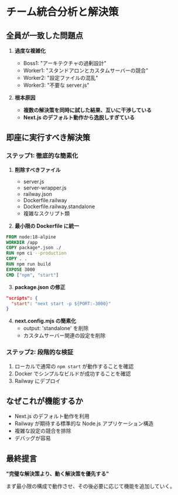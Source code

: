 # チーム統合分析と解決策

## 全員が一致した問題点

1. **過度な複雑化**
   - Boss1: "アーキテクチャの過剰設計"
   - Worker1: "スタンドアロンとカスタムサーバーの競合"
   - Worker2: "設定ファイルの混乱"
   - Worker3: "不要な server.js"

2. **根本原因**
   - **複数の解決策を同時に試した結果、互いに干渉している**
   - **Next.js のデフォルト動作から逸脱しすぎている**

## 即座に実行すべき解決策

### ステップ1: 徹底的な簡素化

1. **削除すべきファイル**
   - server.js
   - server-wrapper.js
   - railway.json
   - Dockerfile.railway
   - Dockerfile.railway.standalone
   - 複雑なスクリプト類

2. **最小限の Dockerfile に統一**
```dockerfile
FROM node:18-alpine
WORKDIR /app
COPY package*.json ./
RUN npm ci --production
COPY . .
RUN npm run build
EXPOSE 3000
CMD ["npm", "start"]
```

3. **package.json の修正**
```json
"scripts": {
  "start": "next start -p ${PORT:-3000}"
}
```

4. **next.config.mjs の簡素化**
   - output: 'standalone' を削除
   - カスタムサーバー関連の設定を削除

### ステップ2: 段階的な検証

1. ローカルで通常の `npm start` が動作することを確認
2. Docker でシンプルなビルドが成功することを確認
3. Railway にデプロイ

## なぜこれが機能するか

- Next.js のデフォルト動作を利用
- Railway が期待する標準的な Node.js アプリケーション構造
- 複雑な設定の競合を排除
- デバッグが容易

## 最終提言

**"完璧な解決策より、動く解決策を優先する"**

まず最小限の構成で動作させ、その後必要に応じて機能を追加していく。